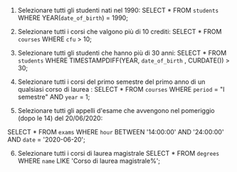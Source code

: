 1)  Selezionare tutti gli studenti nati nel 1990: 
    SELECT *
    FROM `students`
    WHERE YEAR(`date_of_birth`) = 1990;
    
2)  Selezionare tutti i corsi che valgono più di 10 crediti:
     SELECT *
     FROM `courses`
     WHERE `cfu` > 10;

3)  Selezionare tutti gli studenti che hanno più di 30 anni:
    SELECT * 
    FROM `students` 
    WHERE TIMESTAMPDIFF(YEAR, `date_of_birth` , CURDATE()) > 30;



4)  Selezionare tutti i corsi del primo semestre del primo anno di un qualsiasi corso di
 laurea :
   SELECT *
   FROM `courses`
   WHERE `period` = "I semestre" AND `year` = 1;

5)  Selezionare tutti gli appelli d'esame che avvengono nel pomeriggio (dopo le 14) del
 20/06/2020:

 SELECT * 
 FROM `exams` 
 WHERE `hour` BETWEEN '14:00:00' AND '24:00:00' AND `date` = '2020-06-20';

6) Selezionare tutti i corsi di laurea magistrale
    SELECT *
   FROM `degrees`
   WHERE `name` LIKE 'Corso di laurea magistrale%';
    
